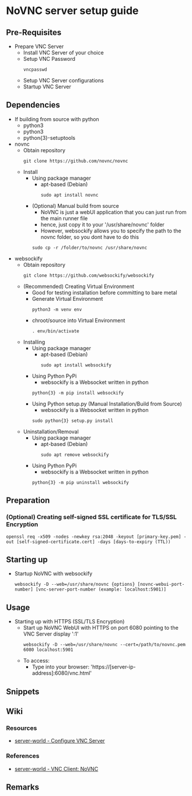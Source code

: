 # NoVNC server setup guide

## Pre-Requisites
- Prepare VNC Server
    + Install VNC Server of your choice
    + Setup VNC Password
        ```console
        vncpasswd
        ```
    + Setup VNC Server configurations
    + Startup VNC Server

## Dependencies
- If building from source with python
    - python3
    - python3
    - python{3}-setuptools
- novnc
    - Obtain repository
        ```console
        git clone https://github.com/novnc/novnc
        ```
    - Install
        - Using package manager
            - apt-based (Debian)
                ```console
                sudo apt install novnc
                ```
        - (Optional) Manual build from source
            + NoVNC is just a webUI application that you can just run from the main runner file
            + hence, just copy it to your '/usr/share/novnc' folder
            + However, websockify allows you to specify the path to the novnc folder, so you dont have to do this
            ```console
            sudo cp -r /folder/to/novnc /usr/share/novnc
            ```
- websockify
    - Obtain repository
        ```console
        git clone https://github.com/websockify/websockify
        ```
    - (Recommended) Creating Virtual Environment
        + Good for testing installation before committing to bare metal
        - Generate Virtual Environment
            ```console
            python3 -m venv env
            ```
        - chroot/source into Virtual Environment
            ```console
            . env/bin/activate
            ```
    - Installing
        - Using package manager
            - apt-based (Debian)
                ```console
                sudo apt install websockify
                ```
        - Using Python PyPi
            + websockify is a Websocket written in python
            ```console
            python{3} -m pip install websockify
            ```
        - Using Python setup.py (Manual Installation/Build from Source)
            + websockify is a Websocket written in python
            ```console
            sudo python{3} setup.py install
            ```
    - Uninstallation/Removal
        - Using package manager
            - apt-based (Debian)
                ```console
                sudo apt remove websockify
                ```
        - Using Python PyPi
            + websockify is a Websocket written in python
            ```console
            python{3} -m pip uninstall websockify
            ```

## Preparation
### (Optional) Creating self-signed SSL certificate for TLS/SSL Encryption
```console
openssl req -x509 -nodes -newkey rsa:2048 -keyout [primary-key.pem] -out [self-signed-certificate.cert] -days [days-to-expiry (TTL))
```

## Starting up
- Startup NoVNC with websockify
    ```console
    websockify -D --web=/usr/share/novnc {options} [novnc-webui-port-number] [vnc-server-port-number (example: localhost:5901)]
    ```

## Usage
- Starting up with HTTPS (SSL/TLS Encryption)
    - Start up NoVNC WebUI with HTTPS on port 6080 pointing to the VNC Server display ':1'
        ```console
        websockify -D --web=/usr/share/novnc --cert=/path/to/novnc.pem 6080 localhost:5901
        ```
    - To access:
        + Type into your browser: 'https://[server-ip-address]:6080/vnc.html'

## Snippets


## Wiki
### Resources
+ [server-world - Configure VNC Server](https://www.server-world.info/en/note?os=Ubuntu_22.04&p=desktop&f=6)

### References
+ [server-world - VNC Client: NoVNC](https://www.server-world.info/en/note?os=Ubuntu_22.04&p=desktop&f=8)

## Remarks